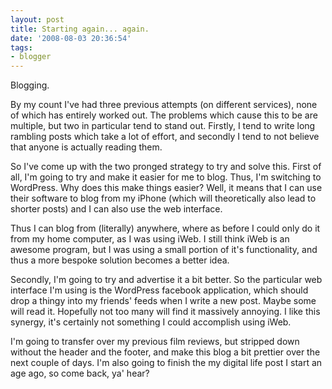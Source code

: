 ```yaml
---
layout: post
title: Starting again... again.
date: '2008-08-03 20:36:54'
tags:
- blogger
---
```


Blogging.  

By my count I've had three previous attempts (on different services), none of which has entirely worked out. The problems which cause this to be are multiple, but two in particular tend to stand out. Firstly, I tend to write long rambling posts which take a lot of effort, and secondly I tend to not believe that anyone is actually reading them.

<!-- More -->

So I've come up with the two pronged strategy to try and solve this. First of all, I'm going to try and make it easier for me to blog. Thus, I'm switching to WordPress. Why does this make things easier? Well, it means that I can use their software to blog from my iPhone (which will theoretically also lead to shorter posts) and I can also use the web interface. 

Thus I can blog from (literally) anywhere, where as before I could only do it from my home computer, as I was using iWeb. I still think iWeb is an awesome program, but I was using a small portion of it's functionality, and thus a more bespoke solution becomes a better idea.  

Secondly, I'm going to try and advertise it a bit better. So the particular web interface I'm using is the WordPress facebook application, which should drop a thingy into my friends' feeds when I write a new post. Maybe some will read it. Hopefully not too many will find it massively annoying. I like this synergy, it's certainly not something I could accomplish using iWeb.  

I'm going to transfer over my previous film reviews, but stripped down without the header and the footer, and make this blog a bit prettier over the next couple of days. I'm also going to finish the my digital life post I start an age ago, so come back, ya' hear?
